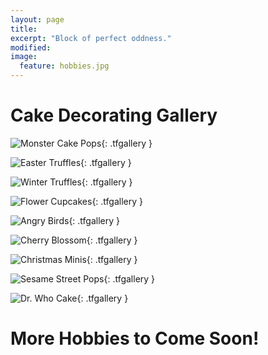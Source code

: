 ```yaml
---
layout: page
title:
excerpt: "Block of perfect oddness."
modified:
image:
  feature: hobbies.jpg
---
```


# Cake Decorating Gallery

![Monster Cake Pops](/images/monsters.jpg "Monster Cake Pops"){: .tfgallery }

![Easter Truffles](/images/easter.jpg "Easter Truffles"){: .tfgallery }

![Winter Truffles](/images/winter-minis.jpg "Winter Truffles"){: .tfgallery }

![Flower Cupcakes](/images/flowers.jpg "Flower Cupcakes"){: .tfgallery }

![Angry Birds](/images/angry-birds.jpg "Angry Birds Cake Pops"){: .tfgallery }

![Cherry Blossom](/images/cherry-blossom.jpg "Cherry Blossom Cupcakes"){: .tfgallery }

![Christmas Minis](/images/christmas-minis.jpg "Christmas Minis"){: .tfgallery }

![Sesame Street Pops](/images/sesame-street.jpg "Sesame Street Pops"){: .tfgallery }

![Dr. Who Cake](/images/dr-who.jpg "Dr. Who Cake"){: .tfgallery }

# More Hobbies to Come Soon!